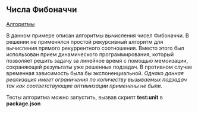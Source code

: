 ## Числа Фибоначчи

[Алгоритмы](../README.md)

В данном примере описан алгоритмы вычисления чисел Фибоначчи.
В решении не применялся простой рекурсивный алгоритм для вычисления прямого рекуррентного соотношения. Вместо этого был использован прием динамического программирования, который позволяет решить задачу за линейное время с помощью мемоизации, сохраняющей результаты уже решенных подзадач. В противном случае временная зависимость была бы экспоненциальной.
_Однако данная реализация имеет ограничения по количеству вызываемых подзадач так как соответствующие оптимизации применены не были._

Тесты алгоритма можно запустить, вызвав скрипт **test:unit** в **package.json**

